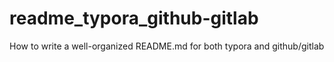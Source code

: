 # readme_typora_github-gitlab
How to write a well-organized README.md for both typora and github/gitlab 
